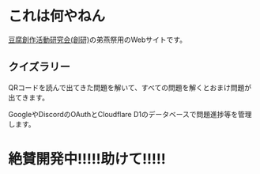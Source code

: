 # これは何やねん

[豆腐創作活動研究会(創研)](https://twitter.com/souken_tths)の弟燕祭用のWebサイトです。

## クイズラリー

QRコードを読んで出てきた問題を解いて、すべての問題を解くとおまけ問題が出てきます。

GoogleやDiscordのOAuthとCloudflare D1のデータベースで問題進捗等を管理します。

# 絶賛開発中!!!!!助けて!!!!!
